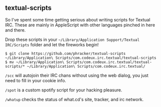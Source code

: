 textual-scripts
---

So I've spent some time getting serious about writing scripts for Textual IRC.  These are mainly in AppleScript with other languages pinched in here and there.

Drop these scripts in your `~/Library/Application Support/Textual IRC/Scripts` folder and let the fireworks begin!

```
$ git clone https://github.com/phracker/textual-scripts ~/Library/Application\ Scripts/com.codeux.irc.textual/textual-scripts
$ mv ~/Library/Application\ Scripts/com.codeux.irc.textual/textual-scripts/* ~/Library/Application\ Scripts/com.codeux.irc.textual/
```

`/scc` will autojoin their IRC chans without using the web dialog, you just need to fill in your cookie info.

`/spot` is a custom spotify script for your hacking pleasure.

`/whatup` checks the status of what.cd's site, tracker, and irc network.